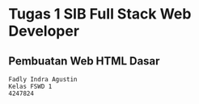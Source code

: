 # Tugas 1 SIB Full Stack Web Developer
## Pembuatan Web HTML Dasar

```
Fadly Indra Agustin
Kelas FSWD 1
4247824
